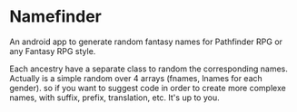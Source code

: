 # Namefinder
An android app to generate random fantasy names for Pathfinder RPG or any Fantasy RPG style.

Each ancestry have a separate class to random the corresponding names. Actually is a simple random over 4 arrays (fnames, lnames for each gender).
so if you want to suggest code in order to create more complexe names, with suffix, prefix, translation, etc. It's up to you.
